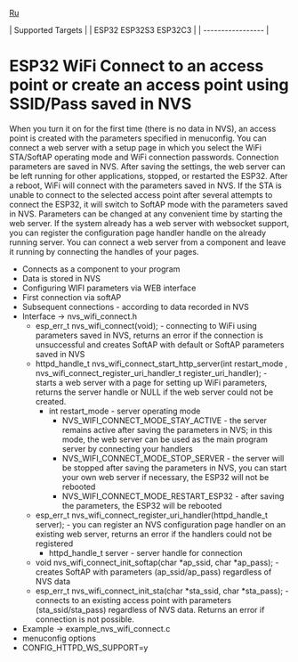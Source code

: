 [Ru](/README-RU.md)

| Supported Targets |
| ESP32 ESP32S3 ESP32C3 |
| ----------------- |

# ESP32 WiFi Connect to an access point or create an access point using SSID/Pass saved in NVS
When you turn it on for the first time (there is no data in NVS), an access point is created with the parameters specified in menuconfig.
You can connect a web server with a setup page in which you select the WiFi STA/SoftAP operating mode and WiFi connection passwords.
Connection parameters are saved in NVS. After saving the settings, the web server can be left running for other applications, stopped, or restarted the ESP32. After a reboot, WiFi will connect with the parameters saved in NVS.
If the STA is unable to connect to the selected access point after several attempts to connect the ESP32, it will switch to SoftAP mode with the parameters saved in NVS. Parameters can be changed at any convenient time by starting the web server. If the system already has a web server with websocket support, you can register the configuration page handler handle on the already running server. You can connect a web server from a component and leave it running by connecting the handles of your pages.
  - Connects as a component to your program
  - Data is stored in NVS
  - Configuring WIFI parameters via WEB interface
  - First connection via softAP
  - Subsequent connections - according to data recorded in NVS
  - Interface -> nvs_wifi_connect.h
     - esp_err_t nvs_wifi_connect(void); - connecting to WiFi using parameters saved in NVS, returns an error if the connection is unsuccessful and creates SoftAP with default or SoftAP parameters saved in NVS
     - httpd_handle_t nvs_wifi_connect_start_http_server(int restart_mode , nvs_wifi_connect_register_uri_handler_t register_uri_handler); - starts a web server with a page for setting up WiFi parameters, returns the server handle or NULL if the web server could not be created.
       - int restart_mode - server operating mode
         - NVS_WIFI_CONNECT_MODE_STAY_ACTIVE - the server remains active after saving the parameters in NVS; in this mode, the web server can be used as the main program server by connecting your handlers
         - NVS_WIFI_CONNECT_MODE_STOP_SERVER - the server will be stopped after saving the parameters in NVS, you can start your own web server if necessary, the ESP32 will not be rebooted
         - NVS_WIFI_CONNECT_MODE_RESTART_ESP32 - after saving the parameters, the ESP32 will be rebooted
     - esp_err_t nvs_wifi_connect_register_uri_handler(httpd_handle_t server); - you can register an NVS configuration page handler on an existing web server, returns an error if the handlers could not be registered
       - httpd_handle_t server - server handle for connection
     - void nvs_wifi_connect_init_softap(char *ap_ssid, char *ap_pass); - creates SoftAP with parameters (ap_ssid/ap_pass) regardless of NVS data
     - esp_err_t nvs_wifi_connect_init_sta(char *sta_ssid, char *sta_pass); - connects to an existing access point with parameters (sta_ssid/sta_pass) regardless of NVS data. Returns an error if connection is not possible.
  - Example -> example_nvs_wifi_connect.c
  - menuconfig options
   - CONFIG_HTTPD_WS_SUPPORT=y
  